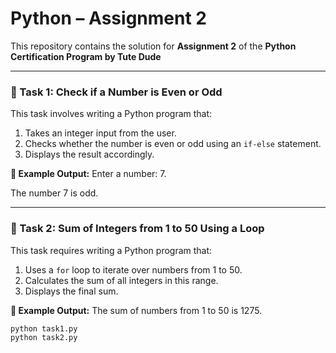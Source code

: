 # Python – Assignment 2

This repository contains the solution for **Assignment 2** of the **Python Certification Program by Tute Dude**

---  

### 🧠 Task 1: Check if a Number is Even or Odd

This task involves writing a Python program that:
1. Takes an integer input from the user.
2. Checks whether the number is even or odd using an `if-else` statement.
3. Displays the result accordingly.

**🔎 Example Output:**
Enter a number: 7.

The number 7 is odd.

---


### 🧠 Task 2: Sum of Integers from 1 to 50 Using a Loop

This task requires writing a Python program that:
1. Uses a `for` loop to iterate over numbers from 1 to 50.
2. Calculates the sum of all integers in this range.
3. Displays the final sum.

**🔎 Example Output:**
The sum of numbers from 1 to 50 is 1275.
```bash
python task1.py
python task2.py

